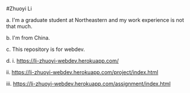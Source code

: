 #Zhuoyi Li

a. I'm a graduate student at Northeastern and my work experience is not that much.

b. I'm from China.

c. This repository is for webdev.

d. i. https://li-zhuoyi-webdev.herokuapp.com/

   ii. https://li-zhuoyi-webdev.herokuapp.com/project/index.html

   iii. https://li-zhuoyi-webdev.herokuapp.com/assignment/index.html

